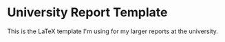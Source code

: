 # University Report Template

This is the LaTeX template I'm using for my larger reports at the university.
